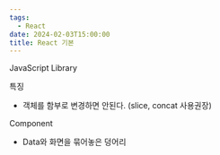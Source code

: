 ```yaml
---
tags:
  - React
date: 2024-02-03T15:00:00
title: React 기본
---
```


JavaScript Library

특징
- 객체를 함부로 변경하면 안된다. (slice, concat 사용권장)


Component
- Data와 화면을 묶어놓은 덩어리
